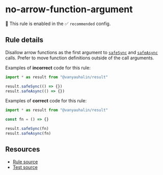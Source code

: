 # no-arrow-function-argument

💼 This rule is enabled in the ✅ `recommended` config.

## Rule details

Disallow arrow functions as the first argument to [`safeSync`] and [`safeAsync`]
calls. Prefer to move function definitions outside of the call arguments.

Examples of **incorrect** code for this rule:

```js
import * as result from "@vanyauhalin/result"

result.safeSync(() => {})
result.safeAsync(() => {})
```

Examples of **correct** code for this rule:

```js
import * as result from "@vanyauhalin/result"

const fn = () => {}

result.safeSync(fn)
result.safeAsync(fn)
```

## Resources

- [Rule source]
- [Test source]

<!-- Definitions -->

[`safeSync`]: https://github.com/vanyauhalin/result/blob/v0.0.0/README.md#safesyncfn-args
[`safeAsync`]: https://github.com/vanyauhalin/result/blob/v0.0.0/README.md#safeasyncfn-args

[Rule source]: ../../lib/rules/no-arrow-function-argument.ts
[Test source]: ../../lib/rules/no-arrow-function-argument.test.ts
